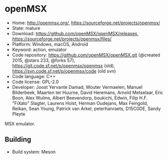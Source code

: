 # openMSX

- Home: http://openmsx.org/, https://sourceforge.net/projects/openmsx/
- State: mature
- Download: https://github.com/openMSX/openMSX/releases, https://sourceforge.net/projects/openmsx/files/
- Platform: Windows, macOS, Android
- Keyword: action, emulator
- Code repository: https://github.com/openMSX/openMSX.git (@created 2015, @stars 233, @forks 57), https://git.code.sf.net/p/openmsx/openmsx (old), https://svn.code.sf.net/p/openmsx/code (old svn)
- Code language: C++
- Code license: GPL-2.0
- Developer: Joost Yervante Damad, Wouter Vermaelen, Manuel Bilderbeek, Maarten ter Huurne, David Heremans, Arnold Metselaar, Eric Boon, Alex Wulms, Albert Beevendorp, boukichi, Edwin, Filip H.F. "FiXato" Slagter, Laurens Holst, Herman Oudejans, Max Feingold, Reikan, Sean Young, Patrick van Arkel, peterhanraets, D15C0DE, Sandy Pleyte

MSX emulator.

## Building

- Build system: Meson
